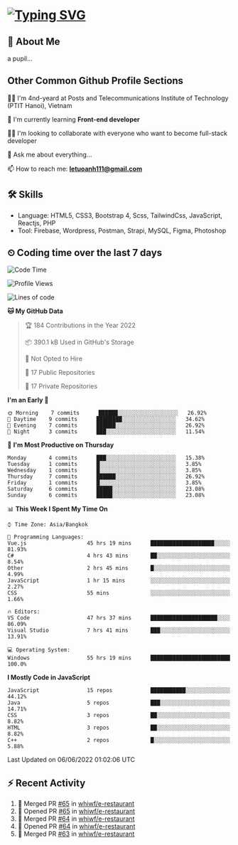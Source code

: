 # [![Typing SVG](https://readme-typing-svg.herokuapp.com?color=%23FFC83D&lines=Hi%2C+I'm+Le%2C+Tu+Oanh+%F0%9F%91%8B)](https://git.io/typing-svg)

## 🚀 About Me
a pupil...

<!-- ![GitHub metrics](https://metrics.lecoq.io/whiwf)   -->

## Other Common Github Profile Sections

👩‍🎓 I'm 4nd-yeard at Posts and Telecommunications Institute of Technology (PTIT Hanoi), Vietnam

🌱 I'm currently learning **Front-end developer**

👯‍♀️ I'm looking to collaborate with everyone who want to become full-stack developer

💬 Ask me about everything...

📫 How to reach me: **letuoanh111@gmail.com**

## 🛠 Skills
- Language: HTML5, CSS3, Bootstrap 4, Scss, TailwindCss, JavaScript, Reactjs, PHP
- Tool: Firebase, Wordpress, Postman, Strapi, MySQL, Figma, Photoshop

## ⏲ Coding time over the last 7 days
<!--START_SECTION:waka-->
![Code Time](http://img.shields.io/badge/Code%20Time-0%20secs-blue)

![Profile Views](http://img.shields.io/badge/Profile%20Views-0-blue)

![Lines of code](https://img.shields.io/badge/From%20Hello%20World%20I%27ve%20Written-5%20Thousand%20lines%20of%20code-blue)

**🐱 My GitHub Data** 

> 🏆 184 Contributions in the Year 2022
 > 
> 📦 390.1 kB Used in GitHub's Storage 
 > 
> 🚫 Not Opted to Hire
 > 
> 📜 17 Public Repositories 
 > 
> 🔑 17 Private Repositories  
 > 
**I'm an Early 🐤** 

```text
🌞 Morning    7 commits      ██████░░░░░░░░░░░░░░░░░░░   26.92% 
🌆 Daytime    9 commits      ████████░░░░░░░░░░░░░░░░░   34.62% 
🌃 Evening    7 commits      ██████░░░░░░░░░░░░░░░░░░░   26.92% 
🌙 Night      3 commits      ███░░░░░░░░░░░░░░░░░░░░░░   11.54%

```
📅 **I'm Most Productive on Thursday** 

```text
Monday       4 commits      ███░░░░░░░░░░░░░░░░░░░░░░   15.38% 
Tuesday      1 commits      █░░░░░░░░░░░░░░░░░░░░░░░░   3.85% 
Wednesday    1 commits      █░░░░░░░░░░░░░░░░░░░░░░░░   3.85% 
Thursday     7 commits      ██████░░░░░░░░░░░░░░░░░░░   26.92% 
Friday       1 commits      █░░░░░░░░░░░░░░░░░░░░░░░░   3.85% 
Saturday     6 commits      █████░░░░░░░░░░░░░░░░░░░░   23.08% 
Sunday       6 commits      █████░░░░░░░░░░░░░░░░░░░░   23.08%

```


📊 **This Week I Spent My Time On** 

```text
⌚︎ Time Zone: Asia/Bangkok

💬 Programming Languages: 
Vue.js                   45 hrs 19 mins      ████████████████████░░░░░   81.93% 
C#                       4 hrs 43 mins       ██░░░░░░░░░░░░░░░░░░░░░░░   8.54% 
Other                    2 hrs 45 mins       █░░░░░░░░░░░░░░░░░░░░░░░░   4.99% 
JavaScript               1 hr 15 mins        ░░░░░░░░░░░░░░░░░░░░░░░░░   2.27% 
CSS                      55 mins             ░░░░░░░░░░░░░░░░░░░░░░░░░   1.66%

🔥 Editors: 
VS Code                  47 hrs 37 mins      █████████████████████░░░░   86.09% 
Visual Studio            7 hrs 41 mins       ███░░░░░░░░░░░░░░░░░░░░░░   13.91%

💻 Operating System: 
Windows                  55 hrs 19 mins      █████████████████████████   100.0%

```

**I Mostly Code in JavaScript** 

```text
JavaScript               15 repos            ███████████░░░░░░░░░░░░░░   44.12% 
Java                     5 repos             ███░░░░░░░░░░░░░░░░░░░░░░   14.71% 
CSS                      3 repos             ██░░░░░░░░░░░░░░░░░░░░░░░   8.82% 
HTML                     3 repos             ██░░░░░░░░░░░░░░░░░░░░░░░   8.82% 
C++                      2 repos             █░░░░░░░░░░░░░░░░░░░░░░░░   5.88%

```



 Last Updated on 06/06/2022 01:02:06 UTC
<!--END_SECTION:waka-->

## ⚡ Recent Activity
<!-- [![Top Langs](https://github-readme-stats.vercel.app/api/top-langs/?username=whiwf&layout=compact&theme=radical&hide=css)](https://github.com/anuraghazra/github-readme-stats)
 -->
<!-- <p><img align="center" src="https://github-readme-streak-stats.herokuapp.com/?user=oanhlt111&theme=radical" alt="oanhlt111" /></p> -->


<!--START_SECTION:activity-->
1. 🎉 Merged PR [#65](https://github.com/whiwf/e-restaurant/pull/65) in [whiwf/e-restaurant](https://github.com/whiwf/e-restaurant)
2. 💪 Opened PR [#65](https://github.com/whiwf/e-restaurant/pull/65) in [whiwf/e-restaurant](https://github.com/whiwf/e-restaurant)
3. 🎉 Merged PR [#64](https://github.com/whiwf/e-restaurant/pull/64) in [whiwf/e-restaurant](https://github.com/whiwf/e-restaurant)
4. 💪 Opened PR [#64](https://github.com/whiwf/e-restaurant/pull/64) in [whiwf/e-restaurant](https://github.com/whiwf/e-restaurant)
5. 🎉 Merged PR [#63](https://github.com/whiwf/e-restaurant/pull/63) in [whiwf/e-restaurant](https://github.com/whiwf/e-restaurant)
<!--END_SECTION:activity-->
